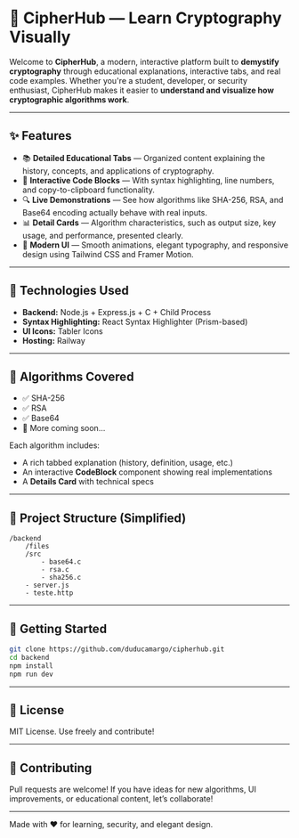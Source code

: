# 🔐 CipherHub — Learn Cryptography Visually

Welcome to **CipherHub**, a modern, interactive platform built to **demystify cryptography** through educational explanations, interactive tabs, and real code examples. Whether you're a student, developer, or security enthusiast, CipherHub makes it easier to **understand and visualize how cryptographic algorithms work**.

---

## ✨ Features

- 📚 **Detailed Educational Tabs** — Organized content explaining the history, concepts, and applications of cryptography.
- 🧠 **Interactive Code Blocks** — With syntax highlighting, line numbers, and copy-to-clipboard functionality.
- 🔍 **Live Demonstrations** — See how algorithms like SHA-256, RSA, and Base64 encoding actually behave with real inputs.
- 📊 **Detail Cards** — Algorithm characteristics, such as output size, key usage, and performance, presented clearly.
- 🎨 **Modern UI** — Smooth animations, elegant typography, and responsive design using Tailwind CSS and Framer Motion.

---

## 🔧 Technologies Used

- **Backend:** Node.js + Express.js + C + Child Process
- **Syntax Highlighting:** React Syntax Highlighter (Prism-based)
- **UI Icons:** Tabler Icons
- **Hosting:** Railway 

---

## 🧪 Algorithms Covered

- ✅ SHA-256
- ✅ RSA
- ✅ Base64
- 🚧 More coming soon...

Each algorithm includes:
- A rich tabbed explanation (history, definition, usage, etc.)
- An interactive **CodeBlock** component showing real implementations
- A **Details Card** with technical specs

---

## 📁 Project Structure (Simplified)

```
/backend
    /files
    /src
        - base64.c
        - rsa.c
        - sha256.c
    - server.js
    - teste.http
```

---

## 🚀 Getting Started

```bash
git clone https://github.com/duducamargo/cipherhub.git
cd backend
npm install
npm run dev
```

---

## 📄 License

MIT License. Use freely and contribute!

---

## 🤝 Contributing

Pull requests are welcome! If you have ideas for new algorithms, UI improvements, or educational content, let’s collaborate!

---

Made with ❤️ for learning, security, and elegant design.
